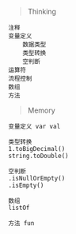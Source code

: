 > Thinking

```
注释
变量定义
    数据类型
    类型转换
    空判断
运算符
流程控制
数组
方法
```

> Memory

```
变量定义 var val

类型转换
1.toBigDecimal()
string.toDouble()

空判断
.isNullOrEmpty()
.isEmpty()

数组
listOf

方法 fun

```

